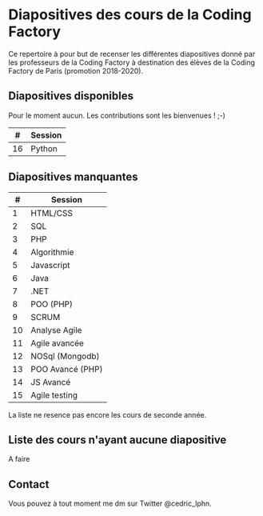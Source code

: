 # Diapositives des cours de la Coding Factory

Ce repertoire à pour but de recenser les différentes diapositives donné par les professeurs de la Coding Factory à destination des élèves de la Coding Factory de Paris (promotion 2018-2020).



## Diapositives disponibles

Pour le moment aucun. Les contributions sont les bienvenues ! ;-) 

| #  | Session          |
|----|------------------|
| 16 | Python           |

## Diapositives manquantes

| #  | Session          |
|----|------------------|
| 1  | HTML/CSS         |
| 2  | SQL              |
| 3  | PHP              |
| 4  | Algorithmie      |
| 5  | Javascript       |
| 6  | Java             |
| 7  | .NET             |
| 8  | POO (PHP)        |
| 9  | SCRUM            |
| 10 | Analyse Agile    |
| 11 | Agile avancée    |
| 12 | NOSql (Mongodb)  |
| 13 | POO Avancé (PHP) |
| 14 | JS Avancé        |
| 15 | Agile testing    |

La liste ne resence pas encore les cours de seconde année. 

## Liste des cours n'ayant aucune diapositive

A faire

## Contact

Vous pouvez à tout moment me dm sur Twitter @cedric_lphn.
